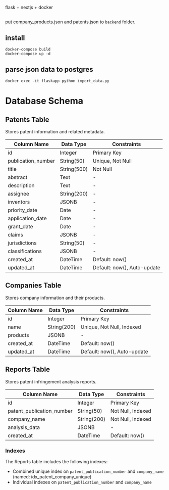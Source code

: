 flask + nextjs + docker
##
put company_products.json and patents.json to `backend` folder.

## install
```
docker-compose build
docker-compose up -d
```

## parse json data to postgres
```
docker exec -it flaskapp python import_data.py
```

# Database Schema
## Patents Table

Stores patent information and related metadata.

| Column Name | Data Type | Constraints |
|------------|-----------|-------------|
| id | Integer | Primary Key |
| publication_number | String(50) | Unique, Not Null |
| title | String(500) | Not Null |
| abstract | Text | - |
| description | Text | - |
| assignee | String(200) | - |
| inventors | JSONB | - |
| priority_date | Date | - |
| application_date | Date | - |
| grant_date | Date | - |
| claims | JSONB | - |
| jurisdictions | String(50) | - |
| classifications | JSONB | - |
| created_at | DateTime | Default: now() |
| updated_at | DateTime | Default: now(), Auto-update |

## Companies Table

Stores company information and their products.

| Column Name | Data Type | Constraints |
|------------|-----------|-------------|
| id | Integer | Primary Key |
| name | String(200) | Unique, Not Null, Indexed |
| products | JSONB | - |
| created_at | DateTime | Default: now() |
| updated_at | DateTime | Default: now(), Auto-update |

## Reports Table

Stores patent infringement analysis reports.

| Column Name | Data Type | Constraints |
|------------|-----------|-------------|
| id | Integer | Primary Key |
| patent_publication_number | String(50) | Not Null, Indexed |
| company_name | String(200) | Not Null, Indexed |
| analysis_data | JSONB | - |
| created_at | DateTime | Default: now() |

### Indexes

The Reports table includes the following indexes:
- Combined unique index on `patent_publication_number` and `company_name` (named: idx_patent_company_unique)
- Individual indexes on `patent_publication_number` and `company_name`
